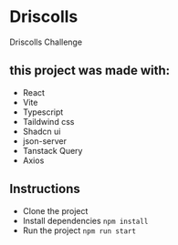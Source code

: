 # Driscolls

Driscolls Challenge

## this project was made with:
- React
- Vite
- Typescript
- Taildwind css
- Shadcn ui
- json-server
- Tanstack Query
- Axios

## Instructions

- Clone the project
- Install dependencies `npm install`
- Run the project `npm run start`